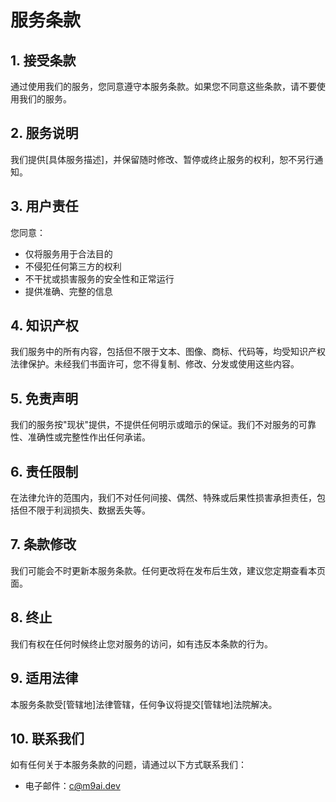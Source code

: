 # 服务条款

## 1. 接受条款

通过使用我们的服务，您同意遵守本服务条款。如果您不同意这些条款，请不要使用我们的服务。

## 2. 服务说明

我们提供[具体服务描述]，并保留随时修改、暂停或终止服务的权利，恕不另行通知。

## 3. 用户责任

您同意：
- 仅将服务用于合法目的
- 不侵犯任何第三方的权利
- 不干扰或损害服务的安全性和正常运行
- 提供准确、完整的信息

## 4. 知识产权

我们服务中的所有内容，包括但不限于文本、图像、商标、代码等，均受知识产权法律保护。未经我们书面许可，您不得复制、修改、分发或使用这些内容。

## 5. 免责声明

我们的服务按"现状"提供，不提供任何明示或暗示的保证。我们不对服务的可靠性、准确性或完整性作出任何承诺。

## 6. 责任限制

在法律允许的范围内，我们不对任何间接、偶然、特殊或后果性损害承担责任，包括但不限于利润损失、数据丢失等。

## 7. 条款修改

我们可能会不时更新本服务条款。任何更改将在发布后生效，建议您定期查看本页面。

## 8. 终止

我们有权在任何时候终止您对服务的访问，如有违反本条款的行为。

## 9. 适用法律

本服务条款受[管辖地]法律管辖，任何争议将提交[管辖地]法院解决。

## 10. 联系我们

如有任何关于本服务条款的问题，请通过以下方式联系我们：

- 电子邮件：c@m9ai.dev